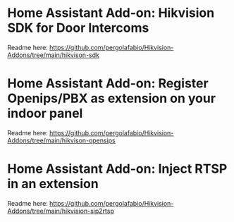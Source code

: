# Home Assistant Add-on: Hikvision SDK for Door Intercoms

Readme here: https://github.com/pergolafabio/Hikvision-Addons/tree/main/hikvison-sdk

# Home Assistant Add-on: Register Openips/PBX as extension on your indoor panel

Readme here: https://github.com/pergolafabio/Hikvision-Addons/tree/main/hikvison-opensips

# Home Assistant Add-on: Inject RTSP in an extension

Readme here: https://github.com/pergolafabio/Hikvision-Addons/tree/main/hikvision-sip2rtsp
